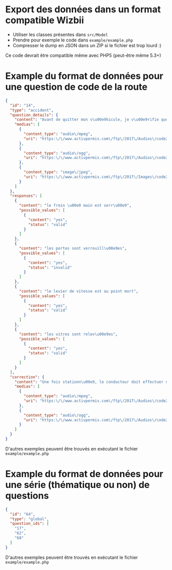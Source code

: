 # Export des données dans un format compatible Wizbii

* Utiliser les classes présentes dans `src/Model`
* Prendre pour exemple le code dans `example/example.php`
* Compresser le dump en JSON dans un ZIP si le fichier est trop lourd :)

Ce code devrait être compatible même avec PHP5 (peut-être même 5.3+)

# Example du format de données pour une question de code de la route

```json
{
  "id": "14",
  "type": "accident",
  "question_details": {
    "content": "Avant de quitter mon v\u00e9hicule, je v\u00e9rifie que\u00a0:",
    "medias": [
      {
        "content_type": "audio\/mpeg",
        "uri": "https:\/\/www.activpermis.com\/ftp\/2017\/Audios\/code2017p436q.mp3"
      },
      {
        "content_type": "audio\/ogg",
        "uri": "https:\/\/www.activpermis.com\/ftp\/2017\/Audios\/code2017p436q.ogg"
      },
      {
        "content_type": "image\/jpeg",
        "uri": "https:\/\/www.activpermis.com\/ftp\/2017\/Images\/code2017p436.jpg"
      }
    ]
  },
  "responses": [
    {
      "content": "le frein \u00e0 main est serr\u00e9",
      "possible_values": [
        {
          "content": "yes",
          "status": "valid"
        }
      ]
    },
    {
      "content": "les portes sont verrouill\u00e9es",
      "possible_values": [
        {
          "content": "yes",
          "status": "invalid"
        }
      ]
    },
    {
      "content": "le levier de vitesse est au point mort",
      "possible_values": [
        {
          "content": "yes",
          "status": "valid"
        }
      ]
    },
    {
      "content": "les vitres sont relev\u00e9es",
      "possible_values": [
        {
          "content": "yes",
          "status": "valid"
        }
      ]
    }
  ],
  "correction": {
    "content": "Une fois stationn\u00e9, le conducteur doit effectuer quelques v\u00e9rifications avant de quitter son v\u00e9hicule...",
    "medias": [
      {
        "content_type": "audio\/mpeg",
        "uri": "https:\/\/www.activpermis.com\/ftp\/2017\/Audios\/code2017p436r.mp3"
      },
      {
        "content_type": "audio\/ogg",
        "uri": "https:\/\/www.activpermis.com\/ftp\/2017\/Audios\/code2017p436r.ogg"
      }
    ]
  }
}
```

D'autres exemples peuvent être trouvés en exécutant le fichier `example/example.php`

# Example du format de données pour une série (thématique ou non) de questions

```json
{
  "id": "64",
  "type": "global",
  "question_ids": [
    "17",
    "62",
    "68"
  ]
}
```

D'autres exemples peuvent être trouvés en exécutant le fichier `example/example.php`